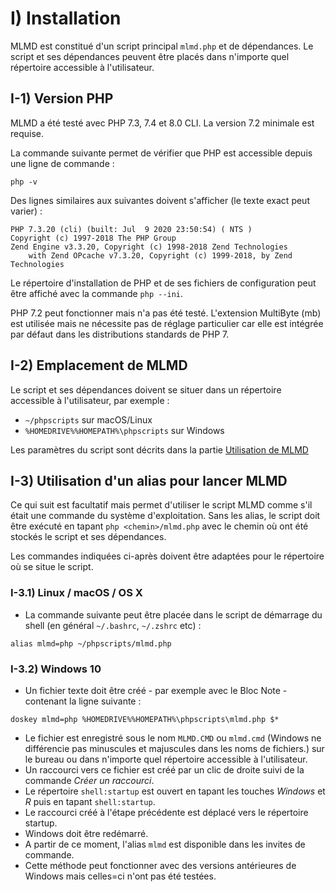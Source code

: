 # I) Installation<A id="a2"></A>

MLMD est constitué d'un script principal `mlmd.php` et de dépendances. Le script et ses
dépendances peuvent être placés dans n'importe quel répertoire accessible à l'utilisateur.

## I-1) Version PHP<A id="a3"></A>

MLMD a été testé avec PHP 7.3, 7.4 et 8.0 CLI. La version 7.2 minimale est requise.

La commande suivante permet de vérifier que PHP est accessible depuis une ligne de commande :

```code
php -v
```

Des lignes similaires aux suivantes doivent s'afficher (le texte exact peut varier) :

```code
PHP 7.3.20 (cli) (built: Jul  9 2020 23:50:54) ( NTS )
Copyright (c) 1997-2018 The PHP Group
Zend Engine v3.3.20, Copyright (c) 1998-2018 Zend Technologies
    with Zend OPcache v7.3.20, Copyright (c) 1999-2018, by Zend Technologies
```

Le répertoire d'installation de PHP et de ses fichiers de configuration peut être affiché avec
la commande `php --ini`.

PHP 7.2 peut fonctionner mais n'a pas été testé. L'extension MultiByte (mb) est utilisée mais
ne nécessite pas de réglage particulier car elle est intégrée par défaut dans les distributions
standards de PHP 7.

## I-2) Emplacement de MLMD<A id="a4"></A>

Le script et ses dépendances doivent se situer dans un répertoire accessible à l'utilisateur, par exemple :

- `~/phpscripts` sur macOS/Linux
- `%HOMEDRIVE%%HOMEPATH%\phpscripts` sur Windows

Les paramètres du script sont décrits dans la partie [Utilisation de MLMD](#utilisation-de-mlmd)

## I-3) Utilisation d'un alias pour lancer MLMD<A id="a5"></A>

Ce qui suit est facultatif mais permet d'utiliser le script MLMD comme s'il était une commande
du système d'exploitation. Sans les alias, le script doit être exécuté en tapant `php <chemin>/mlmd.php`
avec le chemin où ont été stockés le script et ses dépendances.

Les commandes indiquées ci-après doivent être adaptées pour le répertoire où se situe
le script.

### I-3.1) Linux / macOS / OS X<A id="a6"></A>

- La commande suivante peut être placée dans le script de démarrage
du shell (en général `~/.bashrc`, `~/.zshrc` etc) :

```code
alias mlmd=php ~/phpscripts/mlmd.php
```

### I-3.2) Windows 10<A id="a7"></A>

- Un fichier texte doit être créé - par exemple avec le Bloc Note - contenant la ligne suivante :

```code
doskey mlmd=php %HOMEDRIVE%%HOMEPATH%\phpscripts\mlmd.php $*
```

- Le fichier est enregistré sous le nom `MLMD.CMD` ou `mlmd.cmd`
(Windows ne différencie pas minuscules et majuscules dans les noms de fichiers.) sur le bureau ou dans
n'importe quel répertoire accessible à l'utilisateur.
- Un raccourci vers ce fichier est créé par un clic de droite suivi de la commande *Créer un raccourci*.
- Le répertoire `shell:startup` est ouvert en tapant les touches *Windows* et *R* puis
en tapant `shell:startup`.
- Le raccourci créé à l'étape précédente est déplacé vers le répertoire startup.
- Windows doit être redémarré.
- A partir de ce moment, l'alias `mlmd` est disponible dans les invites de commande.
- Cette méthode peut fonctionner avec des versions antérieures de Windows mais celles=ci
n'ont pas été testées.

